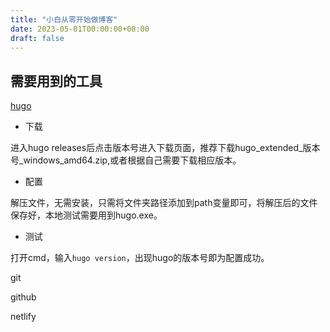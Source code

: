 ```yaml
---
title: "小白从零开始做博客"
date: 2023-05-01T00:00:00+08:00
draft: false
---
```


## 需要用到的工具

[hugo](https://github.com/gohugoio/hugo/releases)

* 下载

进入hugo releases后点击版本号进入下载页面，推荐下载hugo_extended_版本号_windows_amd64.zip,或者根据自己需要下载相应版本。

* 配置

解压文件，无需安装，只需将文件夹路径添加到path变量即可，将解压后的文件保存好，本地测试需要用到hugo.exe。

* 测试

打开cmd，输入`hugo version`，出现hugo的版本号即为配置成功。

git

github

netlify

## 